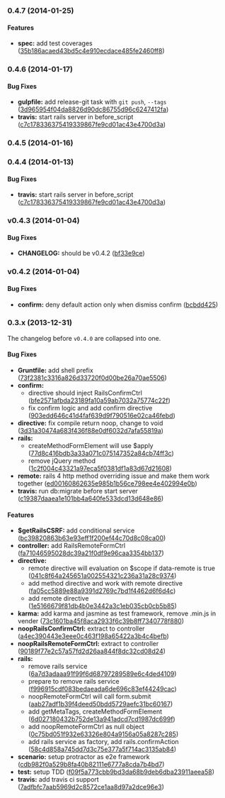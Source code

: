 <a name="0.4.7"></a>
### 0.4.7 (2014-01-25)


#### Features

* **spec:** add test coverages ([35b186acaed43bd5c4e910ecdace485fe2460ff8](git://github.com/tomchentw/angular-ujs.git/commit/35b186acaed43bd5c4e910ecdace485fe2460ff8))


<a name="0.4.6"></a>
### 0.4.6 (2014-01-17)


#### Bug Fixes

* **gulpfile:** add release-git task with `git push`, `--tags` ([3d965954f04da8826d90dc86755d96c6247412fa](git://github.com/tomchentw/angular-ujs.git/commit/3d965954f04da8826d90dc86755d96c6247412fa))
* **travis:** start rails server in before_script ([c7c178336375419339867fe9cd01ac43e4700d3a](git://github.com/tomchentw/angular-ujs.git/commit/c7c178336375419339867fe9cd01ac43e4700d3a))


<a name="0.4.5"></a>
### 0.4.5 (2014-01-16)


<a name="0.4.4"></a>
### 0.4.4 (2014-01-13)


#### Bug Fixes

* **travis:** start rails server in before_script ([c7c178336375419339867fe9cd01ac43e4700d3a](git://github.com/tomchentw/angular-ujs.git/commit/c7c178336375419339867fe9cd01ac43e4700d3a))


<a name="v0.4.3"></a>
### v0.4.3 (2014-01-04)


#### Bug Fixes

* **CHANGELOG:** should be v0.4.2 ([bf33e9ce](http://github.com/tomchentw/angular-ujs/commit/bf33e9ce1ac1b34ffb2661d96af0c757819fb4a2))

<a name="v0.4.2"></a>
### v0.4.2 (2014-01-04)


#### Bug Fixes

* **confirm:** deny default action only when dismiss confirm ([bcbdd425](http://github.com/tomchentw/angular-ujs/commit/bcbdd42552ea2850693510c48c7df5f9c915b19a))


<a name="0.3.x"></a>
### 0.3.x (2013-12-31)

The changelog before `v0.4.0` are collapsed into one.

#### Bug Fixes

* **Gruntfile:** add shell prefix ([73f2381c3316a826d33720f0d00be26a70ae5506](git://github.com/tomchentw/angular-ujs.git/commit/73f2381c3316a826d33720f0d00be26a70ae5506))
* **confirm:**
  * directive should inject RailsConfirmCtrl ([bfe2571afbda23189fa10a59ab7032a75774c22f](git://github.com/tomchentw/angular-ujs.git/commit/bfe2571afbda23189fa10a59ab7032a75774c22f))
  * fix confirm logic and add confirm directive ([903edd646c41d4faf639d9f790516e02ca46febd](git://github.com/tomchentw/angular-ujs.git/commit/903edd646c41d4faf639d9f790516e02ca46febd))
* **directive:** fix compile return noop, change to void ([3d31a30474a683f436f88e0df6032d7afa55819a](git://github.com/tomchentw/angular-ujs.git/commit/3d31a30474a683f436f88e0df6032d7afa55819a))
* **rails:**
  * createMethodFormElement will use $apply ([77d8c416bdb3a33a071c075147352a84cb74ff3c](git://github.com/tomchentw/angular-ujs.git/commit/77d8c416bdb3a33a071c075147352a84cb74ff3c))
  * remove jQuery method ([1c2f004c43321a97eca5f0381df1a83d67d21608](git://github.com/tomchentw/angular-ujs.git/commit/1c2f004c43321a97eca5f0381df1a83d67d21608))
* **remote:** rails 4 http method overriding issue and make them work together ([ed00160862635e985b1b56ce798ee4e402994e0b](git://github.com/tomchentw/angular-ujs.git/commit/ed00160862635e985b1b56ce798ee4e402994e0b))
* **travis:** run db:migrate before start server ([c19387daaea1e101bb4a640fe533dcd13d648e86](git://github.com/tomchentw/angular-ujs.git/commit/c19387daaea1e101bb4a640fe533dcd13d648e86))


#### Features

* **$getRailsCSRF:** add conditional service ([bc39820863b63e93eff1f200ef44c70d8c08ca00](git://github.com/tomchentw/angular-ujs.git/commit/bc39820863b63e93eff1f200ef44c70d8c08ca00))
* **controller:** add RailsRemoteFormCtrl ([fa71046595028dc39a21f0df9e96caa3354bb137](git://github.com/tomchentw/angular-ujs.git/commit/fa71046595028dc39a21f0df9e96caa3354bb137))
* **directive:**
  * remote directive will evaluation on $scope if data-remote is true ([041c8f64a245651a002554321c236a31a28c9374](git://github.com/tomchentw/angular-ujs.git/commit/041c8f64a245651a002554321c236a31a28c9374))
  * add method directive and work with remote directive ([fa05cc5889e88a9391d2769c7bd1f4462d6f6d4c](git://github.com/tomchentw/angular-ujs.git/commit/fa05cc5889e88a9391d2769c7bd1f4462d6f6d4c))
  * add remote directive ([1e5166679f81db4b0e3442a3c1eb035cb0cb5b85](git://github.com/tomchentw/angular-ujs.git/commit/1e5166679f81db4b0e3442a3c1eb035cb0cb5b85))
* **karma:** add karma and jasmine as test framework, remove .min.js in vender ([73c1601ba45f8aca2933f6c39b8ff7340778f880](git://github.com/tomchentw/angular-ujs.git/commit/73c1601ba45f8aca2933f6c39b8ff7340778f880))
* **noopRailsConfirmCtrl:** extract to controller ([a4ec390443e3eee0c463f198a65422a3b4c4befb](git://github.com/tomchentw/angular-ujs.git/commit/a4ec390443e3eee0c463f198a65422a3b4c4befb))
* **noopRailsRemoteFormCtrl:** extract to controller ([90189f77e2c57a57fd2d26aa844f8dc32cd08d24](git://github.com/tomchentw/angular-ujs.git/commit/90189f77e2c57a57fd2d26aa844f8dc32cd08d24))
* **rails:**
  * remove rails service ([6a7d3adaaa91f99f6d68797289589e6c4ded4109](git://github.com/tomchentw/angular-ujs.git/commit/6a7d3adaaa91f99f6d68797289589e6c4ded4109))
  * prepare to remove rails service ([f996915cdf083bedaeada6de696c83ef44249cac](git://github.com/tomchentw/angular-ujs.git/commit/f996915cdf083bedaeada6de696c83ef44249cac))
  * noopRemoteFormCtrl will call form.submit ([aab27adf1b39f4deed50bdd5729aefc31bc60167](git://github.com/tomchentw/angular-ujs.git/commit/aab27adf1b39f4deed50bdd5729aefc31bc60167))
  * add getMetaTags, createMethodFormElement ([6d027180432b752de13a941adcd7cd1987dc699f](git://github.com/tomchentw/angular-ujs.git/commit/6d027180432b752de13a941adcd7cd1987dc699f))
  * add noopRemoteFormCtrl as null object ([0c75bd051f932e63326e804a9156a05a8287c285](git://github.com/tomchentw/angular-ujs.git/commit/0c75bd051f932e63326e804a9156a05a8287c285))
  * add rails service as factory, add rails.confirmAction ([58c4d858a745dd7d3c75e377a5f714ac3135ab84](git://github.com/tomchentw/angular-ujs.git/commit/58c4d858a745dd7d3c75e377a5f714ac3135ab84))
* **scenario:** setup protractor as e2e framework ([cdb982f0a529b8fa40b82111e6777a8cda7b4bd7](git://github.com/tomchentw/angular-ujs.git/commit/cdb982f0a529b8fa40b82111e6777a8cda7b4bd7))
* **test:** setup TDD ([f09f5a773cbb9bd3da68b9deb6dba23911aeea58](git://github.com/tomchentw/angular-ujs.git/commit/f09f5a773cbb9bd3da68b9deb6dba23911aeea58))
* **travis:** add travis ci support ([7adfbfc7aab5969d2c8572ce1aa8d97a2dce96e3](git://github.com/tomchentw/angular-ujs.git/commit/7adfbfc7aab5969d2c8572ce1aa8d97a2dce96e3))


